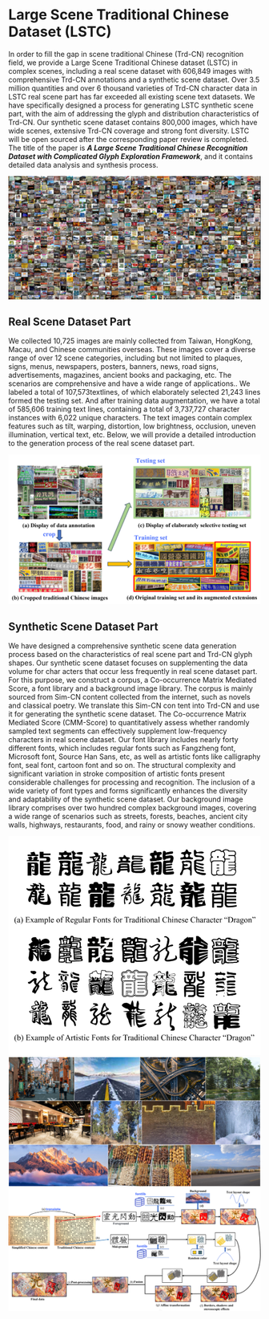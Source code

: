 # Large Scene Traditional Chinese Dataset (LSTC)
In order to fill the gap in scene traditional Chinese (Trd-CN) recognition field, we provide a Large Scene Traditional Chinese dataset (LSTC) in complex scenes, including a real scene dataset with 606,849 images with comprehensive Trd-CN annotations and a synthetic scene dataset. Over 3.5 million quantities and over 6 thousand varieties of Trd-CN character data in LSTC real scene part has far exceeded all existing scene text datasets. We have specifically designed a process for generating LSTC synthetic scene part, with the aim of addressing the glyph and distribution characteristics of Trd-CN. Our synthetic scene dataset contains 800,000 images, which have wide scenes, extensive Trd-CN coverage and strong font diversity. LSTC will be open sourced after the corresponding paper review is completed. The title of the paper is **_A Large Scene Traditional Chinese Recognition Dataset with Complicated Glyph Exploration Framework_**, and it contains detailed data analysis and synthesis process.

![OVERALL](./picture/图片1.png)

## Real Scene Dataset Part

We collected 10,725 images are mainly collected from Taiwan, HongKong, Macau, and Chinese communities overseas. These images cover a diverse range of over 12 scene categories, including but not limited to plaques, signs, menus, newspapers, posters, banners, news, road signs, advertisements, magazines, ancient books and packaging, etc. The scenarios are comprehensive and have a wide range of applications.. We labeled a total of 107,573textlines, of which elaborately selected 21,243 lines formed the testing set. And after training data augmentation, we have a total of 585,606 training text lines, containing a total of 3,737,727 character instances with 6,022 unique characters. The text images contain complex features such as tilt, warping, distortion, low brightness, occlusion, uneven illumination, vertical text, etc. Below, we will provide a detailed introduction to the generation process of the real scene dataset part.


![Real Scene Examples](./picture/图片2.png)

## Synthetic Scene Dataset Part

​We have designed a comprehensive synthetic scene data generation process based on the characteristics of real scene part and Trd-CN glyph shapes. Our synthetic scene dataset focuses on supplementing the data volume for char acters that occur less frequently in real scene dataset part. For this purpose, we construct a corpus, a Co-occurrence Matrix Mediated Score, a font library and a background image library. The corpus is mainly sourced from Sim-CN content collected from the internet, such as novels and classical poetry. We translate this Sim-CN con tent into Trd-CN and use it for generating the synthetic scene dataset. The Co-occurrence Matrix Mediated Score (CMM-Score) to quantitatively assess whether randomly sampled text segments can effectively supplement low-frequency characters in real scene dataset. Our font library includes nearly forty different fonts, which includes regular fonts such as Fangzheng font, Microsoft font, Source Han Sans, etc, as well as artistic fonts like calligraphy font, seal font, cartoon font and so on. The structural complexity and significant variation in stroke composition of artistic fonts present considerable challenges for processing and recognition. The inclusion of a wide variety of font types and forms significantly enhances the diversity and adaptability of the synthetic scene dataset. Our background image library comprises over two hundred complex background images, covering a wide range of scenarios such as streets, forests, beaches, ancient city walls, highways, restaurants, food, and rainy or snowy weather conditions. 


![Synthetic Examples](./picture/图片3.png)
![Synthetic Examples](./picture/图片4.png)
![Synthetic Examples](./picture/图片5.png)
